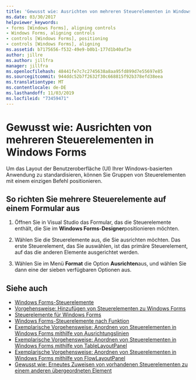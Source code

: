 ```yaml
---
title: 'Gewusst wie: Ausrichten von mehreren Steuerelementen in Windows Forms'
ms.date: 03/30/2017
helpviewer_keywords:
- forms [Windows Forms], aligning controls
- Windows Forms, aligning controls
- controls [Windows Forms], positioning
- controls [Windows Forms], aligning
ms.assetid: b7175656-f532-49e9-b0b1-177d1b40af3e
author: jillre
ms.author: jillfra
manager: jillfra
ms.openlocfilehash: 48441fe7c7c2745638a8aa95fd899d7e55697e85
ms.sourcegitcommit: 944ddc52b7f2632f30c668815f92b378efd38eea
ms.translationtype: MT
ms.contentlocale: de-DE
ms.lasthandoff: 11/03/2019
ms.locfileid: "73459471"
---
```

# <a name="how-to-align-multiple-controls-on-windows-forms"></a>Gewusst wie: Ausrichten von mehreren Steuerelementen in Windows Forms

Um das Layout der Benutzeroberfläche (UI) Ihrer Windows-basierten Anwendung zu standardisieren, können Sie Gruppen von Steuerelementen mit einem einzigen Befehl positionieren.

## <a name="to-align-multiple-controls-on-a-form"></a>So richten Sie mehrere Steuerelemente auf einem Formular aus

1. Öffnen Sie in Visual Studio das Formular, das die Steuerelemente enthält, die Sie im **Windows Forms-Designer**positionieren möchten.

2. Wählen Sie die Steuerelemente aus, die Sie ausrichten möchten. Das erste Steuerelement, das Sie auswählen, ist das primäre Steuerelement, auf das die anderen Elemente ausgerichtet werden.

3. Wählen Sie im Menü **Format** die Option **Ausrichten**aus, und wählen Sie dann eine der sieben verfügbaren Optionen aus.

## <a name="see-also"></a>Siehe auch

- [Windows Forms-Steuerelemente](index.md)
- [Vorgehensweise: Hinzufügen von Steuerelementen zu Windows Forms](how-to-add-controls-to-windows-forms.md)
- [Steuerelemente für Windows Forms](controls-to-use-on-windows-forms.md)
- [Windows Forms-Steuerelemente nach Funktion](windows-forms-controls-by-function.md)
- [Exemplarische Vorgehensweise: Anordnen von Steuerelementen in Windows Forms mithilfe von Ausrichtungslinien](walkthrough-arranging-controls-on-windows-forms-using-snaplines.md)
- [Exemplarische Vorgehensweise: Anordnen von Steuerelementen in Windows Forms mithilfe von TableLayoutPanel](walkthrough-arranging-controls-on-windows-forms-using-a-tablelayoutpanel.md)
- [Exemplarische Vorgehensweise: Anordnen von Steuerelementen in Windows Forms mithilfe von FlowLayoutPanel](walkthrough-arranging-controls-on-windows-forms-using-a-flowlayoutpanel.md)
- [Gewusst wie: Erneutes Zuweisen von vorhandenen Steuerelementen zu einem anderen übergeordneten Element](how-to-reassign-existing-controls-to-a-different-parent.md)

